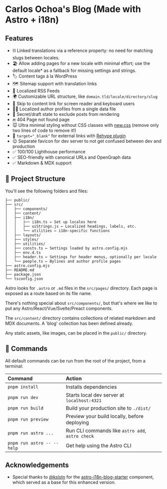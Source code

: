 # Carlos Ochoa's Blog (Made with Astro + i18n)

## Features

- ⛓️ Linked translations via a reference property: no need for matching slugs between locales.
- 🏖️ Allow adding pages for a new locale with minimal effort; use the default locale\* as a fallback for missing settings and strings.
- 🏷️ Content tags á la WordPress
- 🗺️ Sitemap support with translation links
- 📡 Localized RSS Feeds
- 🌍 Customizable URL structure, like `domain.tld/locale/directory/slug`
- 🪽 Skip to content link for screen reader and keyboard users
- 👩‍💼 Localized author profiles from a single data file
- 🔏 Secret/draft state to exclude posts from rendering
- 🔚 404 Page not found page
- 🐭 Ultra minimal styling without CSS classes with [new.css](https://newcss.net/) (remove only two lines of code to remove it!)
- 🔗 `target="_blank"` for external links with [Rehype plugin](https://github.com/rehypejs/rehype-external-links)
- 😉 Separate favicon for dev server to not get confused between dev and production
- ✅ 100/100 Lighthouse performance
- ✅ SEO-friendly with canonical URLs and OpenGraph data
- ✅ Markdown & MDX support

## 🚀 Project Structure

You'll see the following folders and files:

```text
├── public/
├── src/
│   ├── components/
│   ├── content/
│   ├── i18n/
│   │   ├── i18n.ts ← Set up locales here
│   │   ├── uiStrings.js ← Localized headings, labels, etc.
│   │   └── utilities ← i18n-specific functions
│   ├── layouts/
│   ├── styles/
│   ├── utilities/
│   ├── consts.ts ← Settings loaded by astro.config.mjs
│   ├── env.d.ts
│   ├── header.ts ← Settings for header menus, optionally per locale
│   └── people.ts ← Bylines and author profile pages
├── astro.config.mjs
├── README.md
├── package.json
└── tsconfig.json
```

Astro looks for `.astro` or `.md` files in the `src/pages/` directory. Each page is exposed as a route based on its file name.

There's nothing special about `src/components/`, but that's where we like to put any Astro/React/Vue/Svelte/Preact components.

The `src/content/` directory contains collections of related markdown and MDX documents. A 'blog' collection has been defined already.

Any static assets, like images, can be placed in the `public/` directory.

## 🧞 Commands

All default commands can be run from the root of the project, from a terminal:

| Command                    | Action                                           |
| :------------------------- | :----------------------------------------------- |
| `pnpm install`             | Installs dependencies                            |
| `pnpm run dev`             | Starts local dev server at `localhost:4321`      |
| `pnpm run build`           | Build your production site to `./dist/`          |
| `pnpm run preview`         | Preview your build locally, before deploying     |
| `pnpm run astro ...`       | Run CLI commands like `astro add`, `astro check` |
| `pnpm run astro -- --help` | Get help using the Astro CLI                     |

## Acknowledgements

- Special thanks to [@kslstn](https://github.com/kslstn) for the [astro-i18n-blog-starter](https://github.com/kslstn/astro-i18n-blog-starter) component, which served as a base for this enhanced version.
